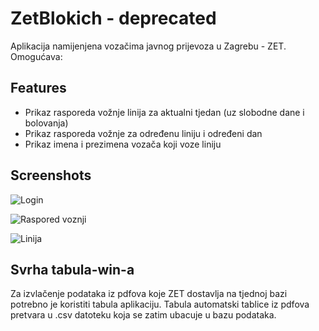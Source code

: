 
# ZetBlokich - deprecated 
Aplikacija namijenjena vozačima javnog prijevoza u Zagrebu - ZET.
Omogućava:

## Features

- Prikaz rasporeda vožnje linija za aktualni tjedan (uz slobodne dane i bolovanja)
- Prikaz rasporeda vožnje za određenu liniju i određeni dan
- Prikaz imena i prezimena vozača koji voze liniju



## Screenshots

![Login](https://i.imgur.com/7AxdXPR.png)

![Raspored voznji](https://i.imgur.com/wu6Uiow.png)

![Linija](https://i.imgur.com/o6QPIjp.png)



## Svrha tabula-win-a
Za izvlačenje podataka iz pdfova koje ZET dostavlja na tjednoj bazi potrebno je koristiti tabula aplikaciju. Tabula automatski tablice iz pdfova pretvara u .csv datoteku koja se zatim ubacuje u bazu podataka.
